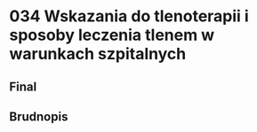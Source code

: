 # 034 Wskazania do tlenoterapii i sposoby leczenia tlenem w warunkach szpitalnych

## Final

## Brudnopis



